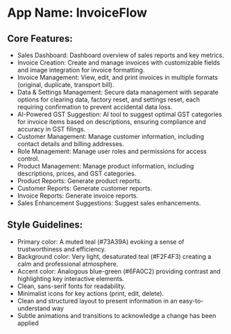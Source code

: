 # **App Name**: InvoiceFlow

## Core Features:

- Sales Dashboard: Dashboard overview of sales reports and key metrics.
- Invoice Creation: Create and manage invoices with customizable fields and image integration for invoice formatting.
- Invoice Management: View, edit, and print invoices in multiple formats (original, duplicate, transport bill).
- Data & Settings Management: Secure data management with separate options for clearing data, factory reset, and settings reset, each requiring confirmation to prevent accidental data loss.
- AI-Powered GST Suggestion: AI tool to suggest optimal GST categories for invoice items based on descriptions, ensuring compliance and accuracy in GST filings.
- Customer Management: Manage customer information, including contact details and billing addresses.
- Role Management: Manage user roles and permissions for access control.
- Product Management: Manage product information, including descriptions, prices, and GST categories.
- Product Reports: Generate product reports.
- Customer Reports: Generate customer reports.
- Invoice Reports: Generate invoice reports.
- Sales Enhancement Suggestions: Suggest sales enhancements.

## Style Guidelines:

- Primary color: A muted teal (#73A39A) evoking a sense of trustworthiness and efficiency.
- Background color: Very light, desaturated teal (#F2F4F3) creating a calm and professional atmosphere.
- Accent color: Analogous blue-green (#6FA0C2) providing contrast and highlighting key interactive elements.
- Clean, sans-serif fonts for readability.
- Minimalist icons for key actions (print, edit, delete).
- Clean and structured layout to present information in an easy-to-understand way
- Subtle animations and transitions to acknowledge a change has been applied